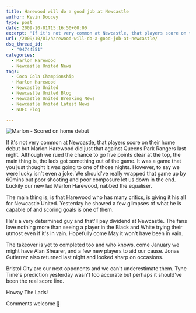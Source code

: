 ```yaml
---
title: Harewood will do a good job at Newcastle
author: Kevin Doocey
type: post
date: 2009-10-01T15:16:50+00:00
excerpt: "If it's not very common at Newcastle, that players score on their home debut but.."
url: /2009/10/01/harewood-will-do-a-good-job-at-newcastle/
dsq_thread_id:
  - "94744551"
categories:
  - Marlon Harewood
  - Newcastle United News
tags:
  - Coca Cola Championship
  - Marlon Harewood
  - Newcastle United
  - Newcastle United Blog
  - Newcastle United Breaking News
  - Newcastle United Latest News
  - NUFC Blog

---
```

![Marlon - Scored on home debut](https://static.guim.co.uk/sys-images/Sport/Pix/pictures/2009/9/30/1254343925874/Marlon-Harewood-001.jpg)

If it's not very common at Newcastle, that players score on their home debut but Marlon Harewood did just that against Queens Park Rangers last night. Although we rued the chance to go five points clear at the top, the main thing is, the lads got something out of the game. It was a game that you just thought it was going to one of those nights. However, to say we were lucky  isn't even a joke. We should've really wrapped that game up by 60mins but poor shooting and poor composure let us down in the end. Luckily our new lad Marlon Harewood, nabbed the equaliser.

The main thing is, is that Harewood who has many critics, is giving it his all for Newcastle United. Yesterday he showed a few glimpses of what he is capable of and scoring goals is one of them.

He's a very determined guy and that'll pay dividend at Newcastle. The fans love nothing more than seeing a player in the Black and White trying their utmost even if it's in vain. Hopefully come May it won't have been in vain.

The takeover is yet to completed too and who knows, come January we might have Alan Shearer, and a few new players to aid our cause. Jonas Gutierrez also returned last night and looked sharp on occasions.

Bristol City are our next opponents and we can't underestimate them. Tyne Time's prediction yesterday wasn't too accurate but perhaps it should've been the real score line.

Howay The Lads!

Comments welcome 🙂
